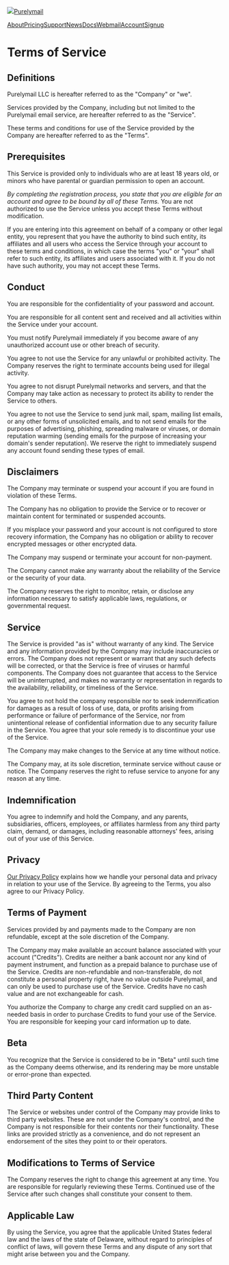 [![](/favicon.svg)Purelymail](https://purelymail.com/)

[About](https://purelymail.com/about)[Pricing](https://purelymail.com/pricing)[Support](https://purelymail.com/support)[News](https://news.purelymail.com/)[Docs](https://purelymail.com/docs/)[Webmail](https://inbox.purelymail.com/)[Account](https://purelymail.com/manage/)[Signup](https://purelymail.com/signup/)

Terms of Service
================

Definitions
-----------

Purelymail LLC is hereafter referred to as the "Company" or "we".

Services provided by the Company, including but not limited to the Purelymail email service, are hereafter referred to as the "Service".

These terms and conditions for use of the Service provided by the Company are hereafter referred to as the "Terms".

Prerequisites
-------------

This Service is provided only to individuals who are at least 18 years old, or minors who have parental or guardian permission to open an account.

_By completing the registration process, you state that you are eligible for an account and agree to be bound by all of these Terms._ You are not authorized to use the Service unless you accept these Terms without modification.

If you are entering into this agreement on behalf of a company or other legal entity, you represent that you have the authority to bind such entity, its affiliates and all users who access the Service through your account to these terms and conditions, in which case the terms "you" or "your" shall refer to such entity, its affiliates and users associated with it. If you do not have such authority, you may not accept these Terms.

Conduct
-------

You are responsible for the confidentiality of your password and account.

You are responsible for all content sent and received and all activities within the Service under your account.

You must notify Purelymail immediately if you become aware of any unauthorized account use or other breach of security.

You agree to not use the Service for any unlawful or prohibited activity. The Company reserves the right to terminate accounts being used for illegal activity.

You agree to not disrupt Purelymail networks and servers, and that the Company may take action as necessary to protect its ability to render the Service to others.

You agree to not use the Service to send junk mail, spam, mailing list emails, or any other forms of unsolicited emails, and to not send emails for the purposes of advertising, phishing, spreading malware or viruses, or domain reputation warming (sending emails for the purpose of increasing your domain's sender reputation). We reserve the right to immediately suspend any account found sending these types of email.

Disclaimers
-----------

The Company may terminate or suspend your account if you are found in violation of these Terms.

The Company has no obligation to provide the Service or to recover or maintain content for terminated or suspended accounts.

If you misplace your password and your account is not configured to store recovery information, the Company has no obligation or ability to recover encrypted messages or other encrypted data.

The Company may suspend or terminate your account for non-payment.

The Company cannot make any warranty about the reliability of the Service or the security of your data.

The Company reserves the right to monitor, retain, or disclose any information necessary to satisfy applicable laws, regulations, or governmental request.

Service
-------

The Service is provided "as is" without warranty of any kind. The Service and any information provided by the Company may include inaccuracies or errors. The Company does not represent or warrant that any such defects will be corrected, or that the Service is free of viruses or harmful components. The Company does not guarantee that access to the Service will be uninterrupted, and makes no warranty or representation in regards to the availability, reliability, or timeliness of the Service.

You agree to not hold the company responsible nor to seek indemnification for damages as a result of loss of use, data, or profits arising from performance or failure of performance of the Service, nor from unintentional release of confidential information due to any security failure in the Service. You agree that your sole remedy is to discontinue your use of the Service.

The Company may make changes to the Service at any time without notice.

The Company may, at its sole discretion, terminate service without cause or notice. The Company reserves the right to refuse service to anyone for any reason at any time.

Indemnification
---------------

You agree to indemnify and hold the Company, and any parents, subsidiaries, officers, employees, or affiliates harmless from any third party claim, demand, or damages, including reasonable attorneys' fees, arising out of your use of this Service.

Privacy
-------

[Our Privacy Policy](https://purelymail.com/privacy) explains how we handle your personal data and privacy in relation to your use of the Service. By agreeing to the Terms, you also agree to our Privacy Policy.

Terms of Payment
----------------

Services provided by and payments made to the Company are non refundable, except at the sole discretion of the Company.

The Company may make available an account balance associated with your account ("Credits"). Credits are neither a bank account nor any kind of payment instrument, and function as a prepaid balance to purchase use of the Service. Credits are non-refundable and non-transferable, do not constitute a personal property right, have no value outside Purelymail, and can only be used to purchase use of the Service. Credits have no cash value and are not exchangeable for cash.

You authorize the Company to charge any credit card supplied on an as-needed basis in order to purchase Credits to fund your use of the Service. You are responsible for keeping your card information up to date.

Beta
----

You recognize that the Service is considered to be in "Beta" until such time as the Company deems otherwise, and its rendering may be more unstable or error-prone than expected.

Third Party Content
-------------------

The Service or websites under control of the Company may provide links to third party websites. These are not under the Company's control, and the Company is not responsible for their contents nor their functionality. These links are provided strictly as a convenience, and do not represent an endorsement of the sites they point to or their operators.

Modifications to Terms of Service
---------------------------------

The Company reserves the right to change this agreement at any time. You are responsible for regularly reviewing these Terms. Continued use of the Service after such changes shall constitute your consent to them.

Applicable Law
--------------

By using the Service, you agree that the applicable United States federal law and the laws of the state of Delaware, without regard to principles of conflict of laws, will govern these Terms and any dispute of any sort that might arise between you and the Company.